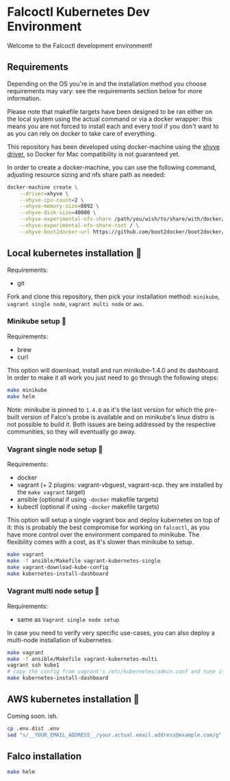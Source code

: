 # Falcoctl Kubernetes Dev Environment

Welcome to the Falcoctl development environment!

## Requirements

Depending on the OS you're in and the installation method you choose requirements may vary: see the requirements section below for more information.

Please note that makefile targets have been designed to be ran either on the local system using the actual command or via a docker wrapper: this means you are not forced to install each and every tool if you don't want to as you can rely on docker to take care of everything.

This repository has been developed using docker-machine using the [xhyve driver](https://github.com/machine-drivers/docker-machine-driver-xhyve), so Docker for Mac compatibility is not guaranteed yet.

In order to create a docker-machine, you can use the following command, adjusting resource sizing and nfs share path as needed:

```sh
docker-machine create \
    --driver=xhyve \
    --xhyve-cpu-count=2 \
    --xhyve-memory-size=8092 \
    --xhyve-disk-size=40000 \
    --xhyve-experimental-nfs-share /path/you/wish/to/share/with/docker/containers \
    --xhyve-experimental-nfs-share-root / \
    --xhyve-boot2docker-url https://github.com/boot2docker/boot2docker/releases/download/v18.06.1-ce/boot2docker.iso
```

## Local kubernetes installation 🏡

Requirements:

- git

Fork and clone this repository, then pick your installation method: `minikube`, `vagrant single node`, `vagrant multi node` or `aws`.

### Minikube setup 🚀

Requirements:

- brew
- curl


This option will download, install and run minikube-1.4.0 and its dashboard. In order to make it all work you just need to go through the following steps:

```sh
make minikube
make helm
```

Note: minikube is pinned to `1.4.0` as it's the last version for which the pre-built version of Falco's probe is available and on minikube's linux distro is not possible to build it. Both issues are being addressed by the respective communities, so they will eventually go away.

### Vagrant single node setup 🎯

Requirements:

- docker
- vagrant (+ 2 plugins: vagrant-vbguest, vagrant-scp. they are installed by the `make vagrant` target)
- ansible (optional if using `-docker` makefile targets)
- kubectl (optional if using `-docker` makefile targets)

This option will setup a single vagrant box and deploy kubernetes on top of it: this is probably the best compromise for working on `falcoctl`, as you have more control over the environment compared to minikube. The flexibility comes with a cost, as it's slower than minikube to setup.

```sh
make vagrant
make -f ansible/Makefile vagrant-kubernetes-single
make vagrant-download-kube-config
make kubernetes-install-dashboard
```

### Vagrant multi node setup 💪

Requirements:

- same as `Vagrant single node setup`

In case you need to verify very specific use-cases, you can also deploy a multi-node installation of kubernetes.

```sh
make vagrant
make -f ansible/Makefile vagrant-kubernetes-multi
vagrant ssh kube1
# copy the config from vagrant's /etc/kubernetes/admin.conf and tune it to your local $HOME/.kube/config
make kubernetes-install-dashboard
```

## AWS kubernetes installation 🤯

Coming soon. ish.

```sh
cp .env.dist .env
sed "s/__YOUR_EMAIL_ADDRESS__/your.actual.email.address@example.com/g" .env
```

## Falco installation

```sh
make helm
```
